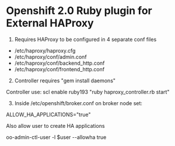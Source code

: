 # Openshift 2.0 Ruby plugin for External HAProxy

1. Requires HAProxy to be configured in 4 separate conf files

  * /etc/haproxy/haproxy.cfg
  * /etc/haproxy/conf/admin.conf
  * /etc/haproxy/conf/backend_http.conf
  * /etc/haproxy/conf/frontend_http.conf

2. Controller requires "gem install daemons"

  Controller use:
  scl enable ruby193 "ruby haproxy_controller.rb start"

3. Inside /etc/openshift/broker.conf on broker node set:

  ALLOW_HA_APPLICATIONS="true"

Also allow user to create HA applications

oo-admin-ctl-user -l $user --allowha true

